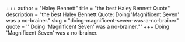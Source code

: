 +++
author = "Haley Bennett"
title = "the best Haley Bennett Quote"
description = "the best Haley Bennett Quote: Doing 'Magnificent Seven' was a no-brainer."
slug = "doing-magnificent-seven-was-a-no-brainer"
quote = '''Doing 'Magnificent Seven' was a no-brainer.'''
+++
Doing 'Magnificent Seven' was a no-brainer.
